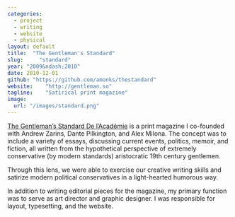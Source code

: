 ```yaml
---
categories:
  - project
  - writing
  - website
  - physical
layout: default
title:  "The Gentleman's Standard"
slug:     "standard"
year: "2009&ndash;2010"
date: 2010-12-01
github: "https://github.com/amonks/thestandard"
website:    "http://gentleman.so"
tagline:    "Satirical print magazine"
image:
  url: "/images/standard.png"
---
```

<a href="http://gentleman.so">The Gentleman&#8217;s Standard De l&#8217;Acad&eacute;mie</a> is a print magazine I co-founded with Andrew Zarins, Dante Pilkington, and Alex Milona. The concept was to include a variety of essays, discussing current events, politics, memoir, and fiction, all written from the hypothetical perspective of extremely conservative (by modern standards) aristocratic 19th century gentlemen.

Through this lens, we were able to exercise our creative writing skills and satirize modern political conservatives in a light-hearted humorous way.

In addition to writing editorial pieces for the magazine, my primary function was to serve as art director and graphic designer. I was responsible for layout, typesetting, and the website.

